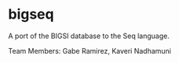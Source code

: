 # bigseq
A port of the BIGSI database to the Seq language.

Team Members: Gabe Ramirez, Kaveri Nadhamuni
